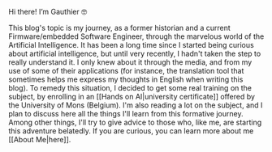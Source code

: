 Hi there! I’m Gauthier 🤓

This blog's topic is my journey, as a former historian and a current Firmware/embedded Software Engineer, through the marvelous world of the Artificial Intelligence.
It has been a long time since I started being curious about artificial intelligence, but until very recently, I hadn't taken the step to really understand it. I only knew about it through the media, and from my use of some of their applications (for instance, the translation tool that sometimes helps me express my thoughts in English when writing this blog). 
To remedy this situation, I decided to get some real training on the subject, by enrolling in an [[Hands on AI|university certificate]] offered by the University of Mons (Belgium). I'm also reading a lot on the subject, and I plan to discuss here all the things I'll learn from this formative journey. Among other things, I'll try to give advice to those who, like me, are starting this adventure belatedly.
If you are curious, you can learn more about me [[About Me|here]].

